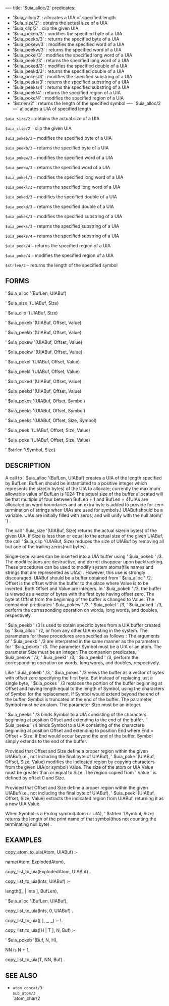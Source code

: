 —-
title: '$uia_alloc/2'
predicates:
 - '$uia_alloc/2' : allocates a UIA of specified length
 - '$uia_size/2' : obtains the actual size of a UIA
 - '$uia_clip/2' : clip the given UIA
 - '$uia_pokeb/3' : modifies the specified byte of a UIA
 - '$uia_peekb/3' : returns the specified byte of a UIA
 - '$uia_pokew/3' : modifies the specified word of a UIA
 - '$uia_peekw/3' : returns the specified word of a UIA
 - '$uia_pokel/3' : modifies the specified long word of a UIA
 - '$uia_peekl/3' : returns the specified long word of a UIA
 - '$uia_poked/3' : modifies the specified double of a UIA
 - '$uia_peekd/3' : returns the specified double of a UIA
 - '$uia_pokes/3' : modifies the specified substring of a UIA
 - '$uia_peeks/3' : returns the specified substring of a UIA
 - '$uia_peeks/4' : returns the specified substring of a UIA
 - '$uia_peek/4' : returns the specified region of a UIA
 - '$uia_poke/4' : modifies the specified region of a UIA
 - '$strlen/2' : returns the length of the specified symbol
—-
`$uia_alloc/2` `—` allocates a UIA of specified length

`$uia_size/2` `—` obtains the actual size of a UIA

`$uia_clip/2` `—` clip the given UIA

`$uia_pokeb/3` `—` modifies the specified byte of a UIA

`$uia_peekb/3` `—` returns the specified byte of a UIA

`$uia_pokew/3` `—` modifies the specified word of a UIA

`$uia_peekw/3` `—` returns the specified word of a UIA

`$uia_pokel/3` `—` modifies the specified long word of a UIA

`$uia_peekl/3` `—` returns the specified long word of a UIA

`$uia_poked/3` `—` modifies the specified double of a UIA

`$uia_peekd/3` `—` returns the specified double of a UIA

`$uia_pokes/3` `—` modifies the specified substring of a UIA

`$uia_peeks/3` `—` returns the specified substring of a UIA

`$uia_peeks/4` `—` returns the specified substring of a UIA

`$uia_peek/4` `—` returns the specified region of a UIA

`$uia_poke/4` `—` modifies the specified region of a UIA

`$strlen/2` `—` returns the length of the specified symbol


## FORMS

' $uia_alloc '(BufLen, UIABuf)

' $uia_size '(UIABuf, Size)

' $uia_clip '(UIABuf, Size)

' $uia_pokeb '(UIABuf, Offset, Value)

' $uia_peekb '(UIABuf, Offset, Value)

' $uia_pokew '(UIABuf, Offset, Value)

' $uia_peekw '(UIABuf, Offset, Value)

' $uia_pokel '(UIABuf, Offset, Value)

' $uia_peekl '(UIABuf, Offset, Value)

' $uia_poked '(UIABuf, Offset, Value)

' $uia_peekd '(UIABuf, Offset, Value)

' $uia_pokes '(UIABuf, Offset, Symbol)

' $uia_peeks '(UIABuf, Offset, Symbol)

' $uia_peeks '(UIABuf, Offset, Size, Symbol)

' $uia_peek '(UIABuf, Offset, Size, Value)

' $uia_poke '(UIABuf, Offset, Size, Value)

' $strlen '(Symbol, Size)


## DESCRIPTION

A call to ' $uia_alloc '(BufLen, UIABuf) creates a UIA of the length specified by BufLen. BufLen should be instantiated to a positive integer which represents the size(in bytes) of the UIA to allocate; currently the maximum allowable value of BufLen is 1024 The actual size of the buffer allocated will be that multiple of four between BufLen + 1 and BufLen + 4(UIAs are allocated on word boundaries and an extra byte is added to provide for zero termination of strings when UIAs are used for symbols.) UIABuf should be a variable. UIAs are initially filled with zeros, and will unify with the null atom(' ') .

The call ' $uia_size '(UIABuf, Size) returns the actual size(in bytes) of the given UIA. If Size is less than or equal to the actual size of the given UIABuf, the call ' $uia_clip '(UIABuf, Size) reduces the size of UIABuf by removing all but one of the trailing zeros(null bytes) .

Single-byte values can be inserted into a UIA buffer using ' $uia_pokeb ' /3. The modifications are destructive, and do not disappear upon backtracking. These procedures can be used to modify system atoms(file names and strings that are represented as UIAs) . However, this use is strongly discouraged. UIABuf should be a buffer obtained from ' $uia_alloc ' /2. Offset is the offset within the buffer to the place where Value is to be inserted. Both Offset and Value are integers. In ' $uia_pokeb ' /3, the buffer is viewed as a vector of bytes with the first byte having offset zero. The byte at Offset from the beginning of the buffer is changed to Value. The companion predicates ' $uia_pokew ' /3, ' $uia_pokel ' /3, ' $uia_poked ' /3, perform the corresponding operation on words, long words, and doubles, respectively.

' $uia_peekb ' /3 is used to obtain specific bytes from a UIA buffer created by ' $uia_alloc ' /2, or from any other UIA existing in the system. The parameters for these procedures are specified as follows : The arguments of ' $uia_peekb ' /3 are interpreted in the same manner as the parameters for ' $uia_pokeb ' /3. The parameter Symbol must be a UIA or an atom. The parameter Size must be an integer. The companion predicates, ' $uia_peekw ' /3, ' $uia_peekl ' /3, ' $uia_peekd ' /3, perform the corresponding operation on words, long words, and doubles, respectively.

Like ' $uia_pokeb ' /3, ' $uia_pokes ' /3 views the buffer as a vector of bytes with offset zero specifying the first byte. But instead of replacing just a single byte, ' $uia_pokes ' /3 replaces the portion of the buffer beginning at Offset and having length equal to the length of Symbol, using the characters of Symbol for the replacement. If Symbol would extend beyond the end of the buffer, Symbol is truncated at the end of the buffer. The parameter Symbol must be an atom. The parameter Size must be an integer.

' $uia_peeks ' /3 binds Symbol to a UIA consisting of the characters beginning at position Offset and extending to the end of the buffer. ' $uia_peeks ' /4 binds Symbol to a UIA consisting of the characters beginning at position Offset and extending to position End where End = Offset + Size. If End would occur beyond the end of the buffer, Symbol simply extends to the end of the buffer.

Provided that Offset and Size define a proper region within the given UIABuf(i.e., not including the final byte of UIABuf), ' $uia_poke '(UIABuf, Offset, Size, Value) modifies the indicated region by copying characters from the given UIA(or symbol) Value. The size of the atom or UIA Value must be greater than or equal to Size. The region copied from ' Value ' is defined by offset 0 and Size.

Provided that Offset and Size define a proper region within the given UIABuf(i.e., not including the final byte of UIABuf), ' $uia_peek '(UIABuf, Offset, Size, Value) extracts the indicated region from UIABuf, returning it as a new UIA Value.

When Symbol is a Prolog symbol(atom or UIA), ' $strlen '(Symbol, Size) returns the length of the print name of that symbol(thus not counting the terminating null byte) .


## EXAMPLES

copy_atom_to_uia(Atom, UIABuf) :-

name(Atom, ExplodedAtom),

copy_list_to_uia(ExplodedAtom, UIABuf) .

copy_list_to_uia(Ints, UIABuf) :-

length([_ | Ints ], BufLen),

' $uia_alloc '(BufLen, UIABuf),

copy_list_to_uia(Ints, 0, UIABuf) .

copy_list_to_uia([ ], _, _) :- !.

copy_list_to_uia([H | T ], N, Buf) :-

' $uia_pokeb '(Buf, N, H),

NN is N + 1,

copy_list_to_uia(T, NN, Buf) .


## SEE ALSO

- `atom_concat/3`  
`sub_atom/3`  
`atom_char/2
